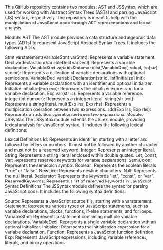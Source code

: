 This GitHub repository contains two modules: AST and JSSyntax, which are used for working with Abstract Syntax Trees (ASTs) and parsing JavaScript (JS) syntax, respectively. The repository is meant to help with the manipulation of JavaScript code through AST representations and lexical analysis.

Module: AST
The AST module provides a data structure and algebraic data types (ADTs) to represent JavaScript Abstract Syntax Trees. It includes the following ADTs:

Stmt
varstatement(VariableStmt varStmt): Represents a variable statement.
Decl
vardeclaration(VariableDecl varDecl): Represents a variable declaration.
VariableStmt
variableStatement(list[VariableDecl] vdecl, list[str] scolon): Represents a collection of variable declarations with optional semicolons.
VariableDecl
variableDeclaration(str id, list[Initialize] init): Represents a variable declaration with an identifier and optional initializer.
Initialize
initialize(Exp exp): Represents the initializer expression for a variable declaration.
Exp
var(str id): Represents a variable reference.
integer(int number): Represents an integer literal.
string(str text): Represents a string literal.
mult(Exp lhs, Exp rhs): Represents a multiplication operation between two expressions.
add(Exp lhs, Exp rhs): Represents an addition operation between two expressions.
Module: JSSyntax
The JSSyntax module extends the JSLex module, providing lexical analysis for JavaScript syntax. It includes the following lexical definitions:

Lexical Definitions
Id: Represents an identifier, starting with a letter and followed by letters or numbers. It must not be followed by another character and must not be a reserved keyword.
Integer: Represents an integer literal.
String: Represents a string literal enclosed within double quotes.
Let, Const, Var: Represents reserved keywords for variable declarations.
SemiColon: Represents the semicolon symbol.
Boolean: Represents the boolean literals "true" or "false".
NewLine: Represents newline characters.
Null: Represents the null literal.
Declarator: Represents the keywords "let", "const", or "var".
ReservedKeywords: Represents a list of reserved keywords in JavaScript.
Syntax Definitions
The JSSyntax module defines the syntax for parsing JavaScript code. It includes the following syntax definitions:

Source: Represents a JavaScript source file, starting with a varstatement.
Statement: Represents various types of JavaScript statements, such as variable declarations, blocks, functions, if-else statements, and for loops.
VariableStmt: Represents a statement containing multiple variable declarations.
VariableDecl: Represents a single variable declaration with an optional initializer.
Initialize: Represents the initialization expression for a variable declaration.
Function: Represents a JavaScript function definition.
Exp: Represents JavaScript expressions, including variable references, literals, and binary operations.